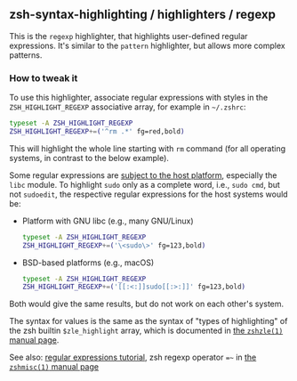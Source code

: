 zsh-syntax-highlighting / highlighters / regexp
------------------------------------------------

This is the `regexp` highlighter, that highlights user-defined regular
expressions. It's similar to the `pattern` highlighter, but allows more complex
patterns.

### How to tweak it

To use this highlighter, associate regular expressions with styles in the
`ZSH_HIGHLIGHT_REGEXP` associative array, for example in `~/.zshrc`:

```zsh
typeset -A ZSH_HIGHLIGHT_REGEXP
ZSH_HIGHLIGHT_REGEXP+=('^rm .*' fg=red,bold)
```

This will highlight the whole line starting with `rm` command (for all
operating systems, in contrast to the below example).

Some regular expressions are [subject to the host platform][MAN_ZSH_REGEX], 
especially the `libc` module. To highlight `sudo` only as a complete word, i.e., 
`sudo cmd`, but not `sudoedit`, the respective regular expressions for the host
systems would be:

* Platform with GNU libc (e.g., many GNU/Linux)

  ```zsh
  typeset -A ZSH_HIGHLIGHT_REGEXP
  ZSH_HIGHLIGHT_REGEXP+=('\<sudo\>' fg=123,bold)
  ```

* BSD-based platforms (e.g., macOS)

  ```zsh
  typeset -A ZSH_HIGHLIGHT_REGEXP
  ZSH_HIGHLIGHT_REGEXP+=('[[:<:]]sudo[[:>:]]' fg=123,bold)
  ```

Both would give the same results, but do not work on each other's system.

The syntax for values is the same as the syntax of "types of highlighting" of
the zsh builtin `$zle_highlight` array, which is documented in [the `zshzle(1)`
manual page][zshzle-Character-Highlighting].

See also: [regular expressions tutorial][perlretut], zsh regexp operator `=~`
in [the `zshmisc(1)` manual page][zshmisc-Conditional-Expressions]

[MAN_ZSH_REGEX]: http://zsh.sourceforge.net/Doc/Release/Zsh-Modules.html#The-zsh_002fregex-Module
[zshzle-Character-Highlighting]: http://zsh.sourceforge.net/Doc/Release/Zsh-Line-Editor.html#Character-Highlighting
[perlretut]: http://perldoc.perl.org/perlretut.html
[zshmisc-Conditional-Expressions]: http://zsh.sourceforge.net/Doc/Release/Conditional-Expressions.html#Conditional-Expressions
